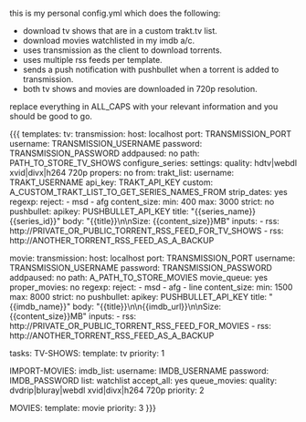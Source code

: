 this is my personal config.yml which does the following:

* download tv shows that are in a custom trakt.tv list.
* download movies watchlisted in my imdb a/c.
* uses transmission as the client to download torrents.
* uses multiple rss feeds per template.
* sends a push notification with pushbullet when a torrent is added to transmission.
* both tv shows and movies are downloaded in 720p resolution.

replace everything in ALL_CAPS with your relevant information and you should be good to go.

{{{
templates:
  tv:
    transmission:
      host: localhost
      port: TRANSMISSION_PORT
      username: TRANSMISSION_USERNAME
      password: TRANSMISSION_PASSWORD
      addpaused: no
      path: PATH_TO_STORE_TV_SHOWS
    configure_series:
      settings:
        quality: hdtv|webdl xvid|divx|h264 720p
        propers: no
      from:
        trakt_list:
          username: TRAKT_USERNAME
          api_key: TRAKT_API_KEY
          custom: A_CUSTOM_TRAKT_LIST_TO_GET_SERIES_NAMES_FROM
          strip_dates: yes
    regexp:
      reject:
        - msd
        - afg
    content_size:
      min: 400
      max: 3000
      strict: no
    pushbullet:
      apikey: PUSHBULLET_API_KEY
      title: "{{series_name}} {{series_id}}"
      body: "{{title}}\n\nSize: {{content_size}}MB"
    inputs:
      - rss: http://PRIVATE_OR_PUBLIC_TORRENT_RSS_FEED_FOR_TV_SHOWS
      - rss: http://ANOTHER_TORRENT_RSS_FEED_AS_A_BACKUP

  movie:
    transmission:
      host: localhost
      port: TRANSMISSION_PORT
      username: TRANSMISSION_USERNAME
      password: TRANSMISSION_PASSWORD
      addpaused: no
      path: A_PATH_TO_STORE_MOVIES
    movie_queue: yes
    proper_movies: no
    regexp:
      reject:
        - msd
        - afg
        - line
    content_size:
      min: 1500
      max: 8000
      strict: no
    pushbullet:
      apikey: PUSHBULLET_API_KEY
      title: "{{imdb_name}}"
      body: "{{title}}\n\n{{imdb_url}}\n\nSize: {{content_size}}MB"
    inputs:
      - rss: http://PRIVATE_OR_PUBLIC_TORRENT_RSS_FEED_FOR_MOVIES
      - rss: http://ANOTHER_TORRENT_RSS_FEED_AS_A_BACKUP

tasks:
  TV-SHOWS:
    template: tv
    priority: 1

  IMPORT-MOVIES:
    imdb_list:
      username: IMDB_USERNAME
      password: IMDB_PASSWORD
      list: watchlist
    accept_all: yes
    queue_movies:
      quality: dvdrip|bluray|webdl xvid|divx|h264 720p
    priority: 2

  MOVIES:
    template: movie
    priority: 3
}}}